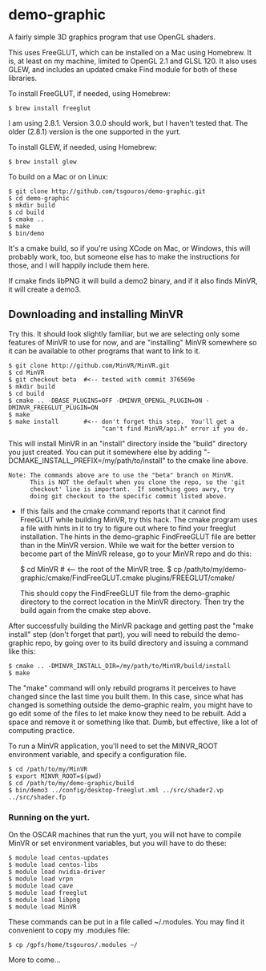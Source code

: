 # demo-graphic

A fairly simple 3D graphics program that use OpenGL shaders.

This uses FreeGLUT, which can be installed on a Mac using Homebrew.
It is, at least on my machine, limited to OpenGL 2.1 and GLSL 120.  It
also uses GLEW, and includes an updated cmake Find module for both of
these libraries.

To install FreeGLUT, if needed, using Homebrew:

    $ brew install freeglut

I am using 2.8.1. Version 3.0.0 should work, but I haven't tested
that.  The older (2.8.1) version is the one supported in the yurt.

To install GLEW, if needed, using Homebrew:

    $ brew install glew

To build on a Mac or on Linux:

    $ git clone http://github.com/tsgouros/demo-graphic.git
    $ cd demo-graphic
    $ mkdir build
    $ cd build
    $ cmake ..
    $ make
    $ bin/demo

It's a cmake build, so if you're using XCode on Mac, or Windows, this
will probably work, too, but someone else has to make the instructions
for those, and I will happily include them here.

If cmake finds libPNG it will build a demo2 binary, and if it also
finds MinVR, it will create a demo3.

## Downloading and installing MinVR

Try this.  It should look slightly familiar, but we are selecting only
some features of MinVR to use for now, and are "installing" MinVR
somewhere so it can be available to other programs that want to link
to it.

    $ git clone http://github.com/MinVR/MinVR.git
    $ cd MinVR
    $ git checkout beta  #<-- tested with commit 376569e
    $ mkdir build
    $ cd build
    $ cmake .. -DBASE_PLUGINS=OFF -DMINVR_OPENGL_PLUGIN=ON -DMINVR_FREEGLUT_PLUGIN=ON
    $ make
    $ make install       #<-- don't forget this step.  You'll get a
                              "can't find MinVR/api.h" error if you do.

This will install MinVR in an "install" directory inside the "build"
directory you just created.  You can put it somewhere else by adding
"-DCMAKE_INSTALL_PREFIX=/my/path/to/install" to the cmake line above.

    Note: The commands above are to use the "beta" branch on MinVR.
          This is NOT the default when you clone the repo, so the 'git
          checkout' line is important.  If something goes awry, try
          doing git checkout to the specific commit listed above.

* If this fails and the cmake command reports that it cannot find
  FreeGLUT while building MinVR, try this hack.  The cmake program
  uses a file with hints in it to try to figure out where to find your
  freeglut installation.  The hints in the demo-graphic FindFreeGLUT
  file are better than in the MinVR version.  While we wait for the
  better version to become part of the MinVR release, go to your MinVR
  repo and do this:

    $ cd MinVR   # <-- the root of the MinVR tree.
    $ cp /path/to/my/demo-graphic/cmake/FindFreeGLUT.cmake plugins/FREEGLUT/cmake/

  This should copy the FindFreeGLUT file from the demo-graphic
  directory to the correct location in the MinVR directory.  Then try
  the build again from the cmake step above.

After successfully building the MinVR package and getting past the
"make install" step (don't forget that part), you will need to rebuild
the demo-graphic repo, by going over to its build directory and
issuing a command like this:

    $ cmake .. -DMINVR_INSTALL_DIR=/my/path/to/MinVR/build/install
    $ make

The "make" command will only rebuild programs it perceives to have
changed since the last time you built them.  In this case, since what
has changed is something outside the demo-graphic realm, you might have
to go edit some of the files to let make know they need to be rebuilt.
Add a space and remove it or something like that.  Dumb, but
effective, like a lot of computing practice.

To run a MinVR application, you'll need to set the MINVR_ROOT
environment variable, and specify a configuration file.

    $ cd /path/to/my/MinVR
    $ export MINVR_ROOT=$(pwd)
    $ cd /path/to/my/demo-graphic/build
    $ bin/demo3 ../config/desktop-freeglut.xml ../src/shader2.vp ../src/shader.fp


### Running on the yurt.

On the OSCAR machines that run the yurt, you will not have to compile
MinVR or set environment variables, but you will have to do these:

    $ module load centos-updates
    $ module load centos-libs
    $ module load nvidia-driver
    $ module load vrpn
    $ module load cave
    $ module load freeglut
    $ module load libpng
    $ module load MinVR

These commands can be put in a file called ~/.modules.  You may find
it convenient to copy my .modules file:

    $ cp /gpfs/home/tsgouros/.modules ~/

More to come...



